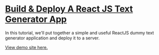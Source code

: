 # [Build & Deploy A React JS Text Generator App](https://www.youtube.com/watch?v=yU5DYccb77A)

In this tutorial, we'll put together a simple and useful ReactJS dummy text generator application and deploy it to a server.

[View demo site here.](https://webdevtuts.github.io/reactjs_sample_text_generator/)
